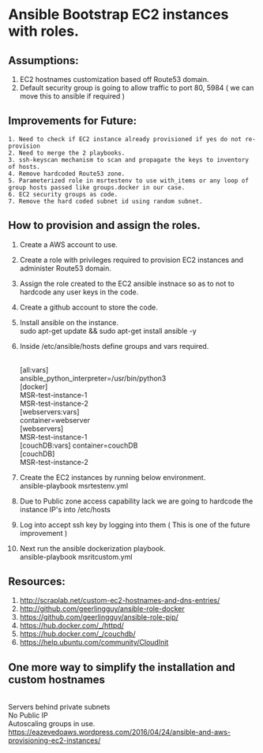 # Ansible Bootstrap EC2 instances with roles.

## Assumptions:
   1. EC2 hostnames customization based off Route53 domain.
   2. Default security group is going to allow traffic to port 80, 5984 ( we can move this to ansible if required )
   
## Improvements for Future:
    1. Need to check if EC2 instance already provisioned if yes do not re-provision
    2. Need to merge the 2 playbooks.
    3. ssh-keyscan mechanism to scan and propagate the keys to inventory of hosts.
    4. Remove hardcoded Route53 zone.
    5. Parameterized role in msrtestenv to use with_items or any loop of group hosts passed like groups.docker in our case.
    6. EC2 security groups as code.
    7. Remove the hard coded subnet id using random subnet.

## How to provision and assign the roles.

1. Create a AWS account to use.
2. Create a role with privileges required to provision EC2 instances and administer Route53 domain.
3. Assign the role created to the EC2 ansible instnace so as to not to hardcode any user keys in the code.
4. Create a github account to store the code.
5. Install ansible on the instance.
<br /> sudo apt-get update && sudo apt-get install ansible -y
6. Inside /etc/ansible/hosts define groups and vars required.

   <br />[all:vars]
   <br />ansible_python_interpreter=/usr/bin/python3 
   <br />[docker]
   <br />MSR-test-instance-1
   <br />MSR-test-instance-2
   <br />[webservers:vars]
   <br />container=webserver
   <br />[webservers]
   <br />MSR-test-instance-1
   <br />[couchDB:vars]
   container=couchDB
   <br />[couchDB]
   <br />MSR-test-instance-2
  
7. Create the EC2 instances by running below environment.
   <br />ansible-playbook msrtestenv.yml

8. Due to Public zone access capability lack we are going to hardcode the instance IP's into /etc/hosts
9. Log into accept ssh key by logging into them ( This is one of the future improvement )
10. Next run the ansible dockerization playbook.
   <br />ansible-playbook msritcustom.yml

## Resources:
   1. http://scraplab.net/custom-ec2-hostnames-and-dns-entries/
   2. http://github.com/geerlingguy/ansible-role-docker
   3. https://github.com/geerlingguy/ansible-role-pip/
   4. https://hub.docker.com/_/httpd/
   5. https://hub.docker.com/_/couchdb/
   6. https://help.ubuntu.com/community/CloudInit
   
## One more way to simplify the installation and custom hostnames
<br /> Servers behind private subnets
<br /> No Public IP
<br /> Autoscaling groups in use.
<br /> https://eazevedoaws.wordpress.com/2016/04/24/ansible-and-aws-provisioning-ec2-instances/

